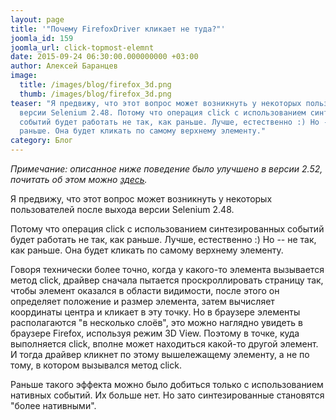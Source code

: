 ```yaml
---
layout: page
title: '"Почему FirefoxDriver кликает не туда?"'
joomla_id: 159
joomla_url: click-topmost-elemnt
date: 2015-09-24 06:30:00.000000000 +03:00
author: Алексей Баранцев
image:
  title: /images/blog/firefox_3d.png
  thumb: /images/blog/firefox_3d.png
teaser: "Я предвижу, что этот вопрос может возникнуть у некоторых пользователей после выхода
  версии Selenium 2.48. Потому что операция click с использованием синтезированных
  событий будет работать не так, как раньше. Лучше, естественно :) Но -- не так, как
  раньше. Она будет кликать по самому верхнему элементу."
category: Блог
---
```

*Примечание: описанное ниже поведение было улучшено в версии 2.52, почитать об этом можно [здесь](news/170-selenium-252.html).*

Я предвижу, что этот вопрос может возникнуть у некоторых пользователей после выхода версии Selenium 2.48.

Потому что операция click с использованием синтезированных событий будет работать не так, как раньше. Лучше, естественно :) Но -- не так, как раньше. Она будет кликать по самому верхнему элементу.

Говоря технически более точно, когда у какого-то элемента вызывается метод click, драйвер сначала пытается проскроллировать страницу так, чтобы элемент оказался в области видимости, после этого он определяет положение и размер элемента, затем вычисляет координаты центра и кликает в эту точку. Но в браузере элементы располагаются "в несколько слоёв", это можно наглядно увидеть в браузере Firefox, используя режим 3D View. Поэтому в точке, куда выполняется click, вполне может находиться какой-то другой элемент. И тогда драйвер кликнет по этому вышележащему элементу, а не по тому, в котором вызывался метод click.

Раньше такого эффекта можно было добиться только с использованием нативных событий. Их больше нет. Но зато синтезированные становятся "более нативными".
